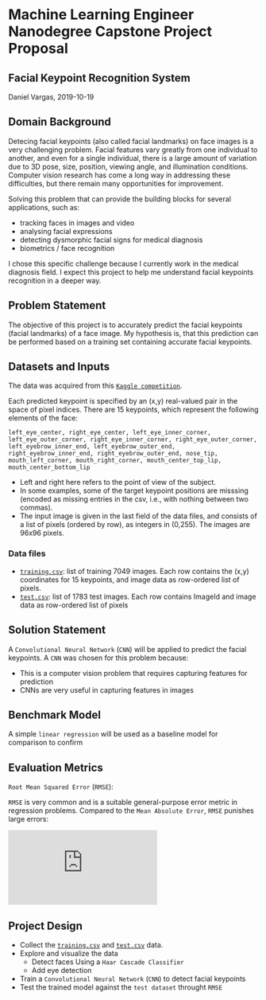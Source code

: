 # **Machine Learning Engineer Nanodegree Capstone Project Proposal**

## **Facial Keypoint Recognition System**

Daniel Vargas, 2019-10-19

## **Domain Background**

Detecing facial keypoints (also called facial landmarks) on face images is a very challenging problem. Facial features vary greatly from one individual to another, and even for a single individual, there is a large amount of variation due to 3D pose, size, position, viewing angle, and illumination conditions. Computer vision research has come a long way in addressing these difficulties, but there remain many opportunities for improvement.

Solving this problem that can provide the building blocks for several applications, such as:

- tracking faces in images and video
- analysing facial expressions
- detecting dysmorphic facial signs for medical diagnosis
- biometrics / face recognition

I chose this specific challenge because I currently work in the medical diagnosis field. I expect this project to help me understand facial keypoints recognition in a deeper way.

## **Problem Statement**

The objective of this project is to accurately predict the facial keypoints (facial landmarks) of a face image. My hypothesis is, that this prediction can be performed based on a training set containing accurate facial keypoints.

## **Datasets and Inputs**

The data was acquired from this [`Kaggle competition`](https://www.kaggle.com/c/facial-keypoints-detection/overview). 

Each predicted keypoint is specified by an (x,y) real-valued pair in the space of pixel indices. There are 15 keypoints, which represent the following elements of the face:

`left_eye_center, right_eye_center, left_eye_inner_corner, left_eye_outer_corner, right_eye_inner_corner, right_eye_outer_corner, left_eyebrow_inner_end, left_eyebrow_outer_end, right_eyebrow_inner_end, right_eyebrow_outer_end, nose_tip, mouth_left_corner, mouth_right_corner, mouth_center_top_lip, mouth_center_bottom_lip`

- Left and right here refers to the point of view of the subject.
- In some examples, some of the target keypoint positions are misssing (encoded as missing entries in the csv, i.e., with nothing between two commas).
- The input image is given in the last field of the data files, and consists of a list of pixels (ordered by row), as integers in (0,255). The images are 96x96 pixels.

### **Data files**

- [`training.csv`](https://www.kaggle.com/c/facial-keypoints-detection/download/training.zip): list of training 7049 images. Each row contains the (x,y) coordinates for 15 keypoints, and image data as row-ordered list of pixels.
- [`test.csv`](https://www.kaggle.com/c/facial-keypoints-detection/download/test.zip): list of 1783 test images. Each row contains ImageId and image data as row-ordered list of pixels

## **Solution Statement**

A `Convolutional Neural Network` (`CNN`) will be applied to predict the facial keypoints. A `CNN` was chosen for this problem because:

- This is a computer vision problem that requires capturing features for prediction
- CNNs are very useful in capturing features in images

## **Benchmark Model**

A simple `linear regression` will be used as a baseline model for comparison to confirm 

## **Evaluation Metrics**

`Root Mean Squared Error` (`RMSE`):

`RMSE` is very common and is a suitable general-purpose error metric in regression problems. Compared to the `Mean Absolute Error`, `RMSE` punishes large errors:

![equation](https://latex.codecogs.com/gif.latex?%5Cdpi%7B150%7D%20%5Csqrt%7B%5Cfrac%7B1%7D%7Bn%7D%20%5Csum_%7Bi%3D1%7D%5En%20%28x_i%20-%20y_i%29%5E%202%7D)

## **Project Design**

- Collect the [`training.csv`](https://www.kaggle.com/c/facial-keypoints-detection/download/training.zip) and [`test.csv`](https://www.kaggle.com/c/facial-keypoints-detection/download/test.zip) data.
- Explore and visualize the data
    - Detect faces Using a `Haar Cascade Classifier`
    - Add eye detection
- Train a `Convolutional Neural Network` (`CNN`) to detect facial keypoints
- Test the trained model against the `test dataset` throught `RMSE`
